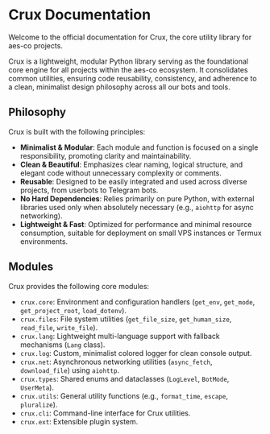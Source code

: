 # Crux Documentation

Welcome to the official documentation for Crux, the core utility library for aes-co projects.

Crux is a lightweight, modular Python library serving as the foundational core engine for all projects within the aes-co ecosystem. It consolidates common utilities, ensuring code reusability, consistency, and adherence to a clean, minimalist design philosophy across all our bots and tools.

## Philosophy

Crux is built with the following principles:

-   **Minimalist & Modular**: Each module and function is focused on a single responsibility, promoting clarity and maintainability.
-   **Clean & Beautiful**: Emphasizes clear naming, logical structure, and elegant code without unnecessary complexity or comments.
-   **Reusable**: Designed to be easily integrated and used across diverse projects, from userbots to Telegram bots.
-   **No Hard Dependencies**: Relies primarily on pure Python, with external libraries used only when absolutely necessary (e.g., `aiohttp` for async networking).
-   **Lightweight & Fast**: Optimized for performance and minimal resource consumption, suitable for deployment on small VPS instances or Termux environments.

## Modules

Crux provides the following core modules:

-   `crux.core`: Environment and configuration handlers (`get_env`, `get_mode`, `get_project_root`, `load_dotenv`).
-   `crux.files`: File system utilities (`get_file_size`, `get_human_size`, `read_file`, `write_file`).
-   `crux.lang`: Lightweight multi-language support with fallback mechanisms (`Lang` class).
-   `crux.log`: Custom, minimalist colored logger for clean console output.
-   `crux.net`: Asynchronous networking utilities (`async_fetch`, `download_file`) using `aiohttp`.
-   `crux.types`: Shared enums and dataclasses (`LogLevel`, `BotMode`, `UserMeta`).
-   `crux.utils`: General utility functions (e.g., `format_time`, `escape`, `pluralize`).
-   `crux.cli`: Command-line interface for Crux utilities.
-   `crux.ext`: Extensible plugin system.
